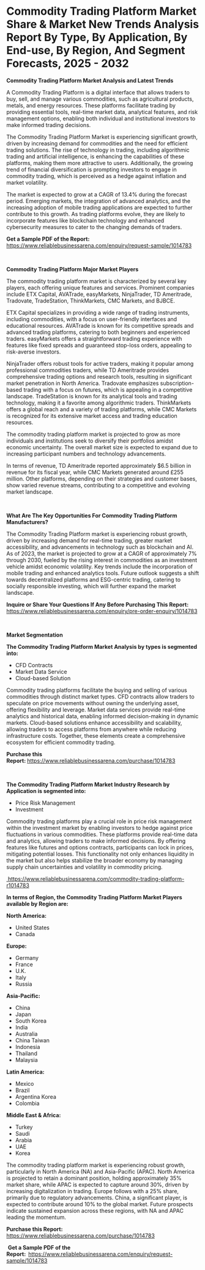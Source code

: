 <p><h1>Commodity Trading Platform Market Share & Market New Trends Analysis Report By Type, By Application, By End-use, By Region, And Segment Forecasts, 2025 - 2032</h1></p><p><strong>Commodity Trading Platform Market Analysis and Latest Trends</strong></p>
<p><p>A Commodity Trading Platform is a digital interface that allows traders to buy, sell, and manage various commodities, such as agricultural products, metals, and energy resources. These platforms facilitate trading by providing essential tools, real-time market data, analytical features, and risk management options, enabling both individual and institutional investors to make informed trading decisions.</p><p>The Commodity Trading Platform Market is experiencing significant growth, driven by increasing demand for commodities and the need for efficient trading solutions. The rise of technology in trading, including algorithmic trading and artificial intelligence, is enhancing the capabilities of these platforms, making them more attractive to users. Additionally, the growing trend of financial diversification is prompting investors to engage in commodity trading, which is perceived as a hedge against inflation and market volatility.</p><p>The market is expected to grow at a CAGR of 13.4% during the forecast period. Emerging markets, the integration of advanced analytics, and the increasing adoption of mobile trading applications are expected to further contribute to this growth. As trading platforms evolve, they are likely to incorporate features like blockchain technology and enhanced cybersecurity measures to cater to the changing demands of traders.</p></p>
<p><strong>Get a Sample PDF of the Report:&nbsp;</strong> <a href="https://www.reliablebusinessarena.com/enquiry/request-sample/1014783?utm_campaign=3313&utm_medium=2&utm_source=Github&utm_content=ia&utm_term=17042025&utm_id=commodity-trading-platform">https://www.reliablebusinessarena.com/enquiry/request-sample/1014783</a></p>
<p>&nbsp;</p>
<p><strong>Commodity Trading Platform Major Market Players</strong></p>
<p><p>The commodity trading platform market is characterized by several key players, each offering unique features and services. Prominent companies include ETX Capital, AVATrade, easyMarkets, NinjaTrader, TD Ameritrade, Tradovate, TradeStation, ThinkMarkets, CMC Markets, and BJBCE. </p><p>ETX Capital specializes in providing a wide range of trading instruments, including commodities, with a focus on user-friendly interfaces and educational resources. AVATrade is known for its competitive spreads and advanced trading platforms, catering to both beginners and experienced traders. easyMarkets offers a straightforward trading experience with features like fixed spreads and guaranteed stop-loss orders, appealing to risk-averse investors.</p><p>NinjaTrader offers robust tools for active traders, making it popular among professional commodities traders, while TD Ameritrade provides comprehensive trading options and research tools, resulting in significant market penetration in North America. Tradovate emphasizes subscription-based trading with a focus on futures, which is appealing in a competitive landscape. TradeStation is known for its analytical tools and trading technology, making it a favorite among algorithmic traders. ThinkMarkets offers a global reach and a variety of trading platforms, while CMC Markets is recognized for its extensive market access and trading education resources.</p><p>The commodity trading platform market is projected to grow as more individuals and institutions seek to diversify their portfolios amidst economic uncertainty. The overall market size is expected to expand due to increasing participant numbers and technology advancements.</p><p>In terms of revenue, TD Ameritrade reported approximately $6.5 billion in revenue for its fiscal year, while CMC Markets generated around £255 million. Other platforms, depending on their strategies and customer bases, show varied revenue streams, contributing to a competitive and evolving market landscape.</p></p>
<p>&nbsp;</p>
<p><strong>What Are The Key Opportunities For Commodity Trading Platform Manufacturers?</strong></p>
<p><p>The Commodity Trading Platform market is experiencing robust growth, driven by increasing demand for real-time trading, greater market accessibility, and advancements in technology such as blockchain and AI. As of 2023, the market is projected to grow at a CAGR of approximately 7% through 2030, fueled by the rising interest in commodities as an investment vehicle amidst economic volatility. Key trends include the incorporation of mobile trading and enhanced analytics tools. Future outlook suggests a shift towards decentralized platforms and ESG-centric trading, catering to socially responsible investing, which will further expand the market landscape.</p></p>
<p><strong>Inquire or Share Your Questions If Any Before Purchasing This Report:</strong> <a href="https://www.reliablebusinessarena.com/enquiry/pre-order-enquiry/1014783?utm_campaign=3313&utm_medium=2&utm_source=Github&utm_content=ia&utm_term=17042025&utm_id=commodity-trading-platform">https://www.reliablebusinessarena.com/enquiry/pre-order-enquiry/1014783</a></p>
<p>&nbsp;</p>
<p><strong>Market Segmentation</strong></p>
<p><strong>The Commodity Trading Platform Market Analysis by types is segmented into:</strong></p>
<p><ul><li>CFD Contracts</li><li>Market Data Service</li><li>Cloud-based Solution</li></ul></p>
<p><p>Commodity trading platforms facilitate the buying and selling of various commodities through distinct market types. CFD contracts allow traders to speculate on price movements without owning the underlying asset, offering flexibility and leverage. Market data services provide real-time analytics and historical data, enabling informed decision-making in dynamic markets. Cloud-based solutions enhance accessibility and scalability, allowing traders to access platforms from anywhere while reducing infrastructure costs. Together, these elements create a comprehensive ecosystem for efficient commodity trading.</p></p>
<p><strong>Purchase this Report:&nbsp;</strong><a href="https://www.reliablebusinessarena.com/purchase/1014783?utm_campaign=3313&utm_medium=2&utm_source=Github&utm_content=ia&utm_term=17042025&utm_id=commodity-trading-platform">https://www.reliablebusinessarena.com/purchase/1014783</a></p>
<p>&nbsp;</p>
<p><strong>The Commodity Trading Platform Market Industry Research by Application is segmented into:</strong></p>
<p><ul><li>Price Risk Management</li><li>Investment</li></ul></p>
<p><p>Commodity trading platforms play a crucial role in price risk management within the investment market by enabling investors to hedge against price fluctuations in various commodities. These platforms provide real-time data and analytics, allowing traders to make informed decisions. By offering features like futures and options contracts, participants can lock in prices, mitigating potential losses. This functionality not only enhances liquidity in the market but also helps stabilize the broader economy by managing supply chain uncertainties and volatility in commodity pricing.</p></p>
<p><a href="https://www.reliablebusinessarena.com/commodity-trading-platform-r1014783?utm_campaign=3313&utm_medium=2&utm_source=Github&utm_content=ia&utm_term=17042025&utm_id=commodity-trading-platform">&nbsp;https://www.reliablebusinessarena.com/commodity-trading-platform-r1014783</a></p>
<p><strong>In terms of Region, the Commodity Trading Platform Market Players available by Region are:</strong></p>
<p>
    <p> <strong> North America: </strong>
        <ul>
            <li>United States</li>
            <li>Canada</li>
        </ul>
        </p> 
    <p> <strong> Europe: </strong>
        <ul>
            <li>Germany</li>
            <li>France</li>
            <li>U.K.</li>
            <li>Italy</li>
            <li>Russia</li>
        </ul>
        </p> 
    <p> <strong> Asia-Pacific: </strong>
        <ul>
            <li>China</li>
            <li>Japan</li>
            <li>South Korea</li>
            <li>India</li>
            <li>Australia</li>
            <li>China Taiwan</li>
            <li>Indonesia</li>
            <li>Thailand</li>
            <li>Malaysia</li>
        </ul>
        </p> 
    <p> <strong> Latin America: </strong>
        <ul>
            <li>Mexico</li>
            <li>Brazil</li>
            <li>Argentina Korea</li>
            <li>Colombia</li>
        </ul>
        </p> 
    <p> <strong> Middle East & Africa: </strong>
        <ul>
            <li>Turkey</li>
            <li>Saudi</li>
            <li>Arabia</li>
            <li>UAE</li>
            <li>Korea</li>
        </ul>
    </p>
    </p>
<p><p>The commodity trading platform market is experiencing robust growth, particularly in North America (NA) and Asia-Pacific (APAC). North America is projected to retain a dominant position, holding approximately 35% market share, while APAC is expected to capture around 30%, driven by increasing digitalization in trading. Europe follows with a 25% share, primarily due to regulatory advancements. China, a significant player, is expected to contribute around 10% to the global market. Future prospects indicate sustained expansion across these regions, with NA and APAC leading the momentum.</p></p>
<p><strong>Purchase this Report: </strong><a href="https://www.reliablebusinessarena.com/purchase/1014783?utm_campaign=3313&utm_medium=2&utm_source=Github&utm_content=ia&utm_term=17042025&utm_id=commodity-trading-platform">https://www.reliablebusinessarena.com/purchase/1014783</a></p>
<p>&nbsp;<strong>Get a Sample PDF of the Report:&nbsp;&nbsp;</strong><a href="https://www.reliablebusinessarena.com/enquiry/request-sample/1014783?utm_campaign=3313&utm_medium=2&utm_source=Github&utm_content=ia&utm_term=17042025&utm_id=commodity-trading-platform">https://www.reliablebusinessarena.com/enquiry/request-sample/1014783</a></p>
<p><strong></strong></p>
<p><p></p><p></p><p></p></p>